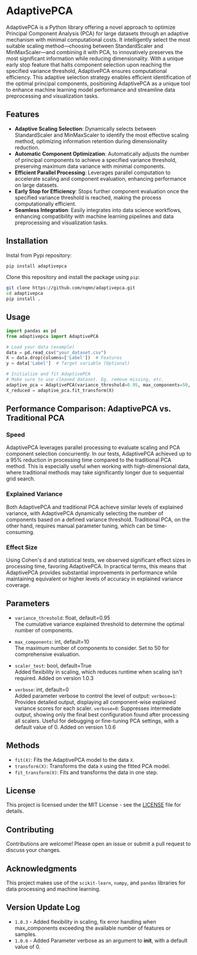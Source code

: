 
# AdaptivePCA

AdaptivePCA is a Python library offering a novel approach to optimize Principal Component Analysis (PCA) for large datasets through an adaptive mechanism with minimal computational costs. It intelligently select the most suitable scaling method—choosing between StandardScaler and MinMaxScaler—and combining it with PCA, to innovatively preserves the most significant information while reducing dimensionality. With a unique early stop feature that halts component selection upon reaching the specified variance threshold, AdaptivePCA ensures computational efficiency. This adaptive selection strategy enables efficient identification of the optimal principal components, positioning AdaptivePCA as a unique tool to enhance machine learning model performance and streamline data preprocessing and visualization tasks.

## Features
- **Adaptive Scaling Selection**: Dynamically selects between StandardScaler and MinMaxScaler to identify the most effective scaling method, optimizing information retention during dimensionality reduction.
- **Automatic Component Optimization**: Automatically adjusts the number of principal components to achieve a specified variance threshold, preserving maximum data variance with minimal components.
- **Efficient Parallel Processing**: Leverages parallel computation to accelerate scaling and component evaluation, enhancing performance on large datasets.
- **Early Stop for Efficiency**: Stops further component evaluation once the specified variance threshold is reached, making the process computationally efficient.
- **Seamless Integration**: Easily integrates into data science workflows, enhancing compatibility with machine learning pipelines and data preprocessing and visualization tasks.

## Installation

Instal from Pypi repository:
```bash
pip install adaptivepca
```

Clone this repository and install the package using `pip`:
```bash
git clone https://github.com/nqmn/adaptivepca.git
cd adaptivepca
pip install .
```

## Usage

```python
import pandas as pd
from adaptivepca import AdaptivePCA

# Load your data (example)
data = pd.read_csv("your_dataset.csv")
X = data.drop(columns=['Label'])  # Features
y = data['Label']  # Target variable (Optional)

# Initialize and fit AdaptivePCA
# Make sure to use cleaned dataset. Eg. remove missing, etc.
adaptive_pca = AdaptivePCA(variance_threshold=0.95, max_components=50, scaler_test=True, verbose=1)
X_reduced = adaptive_pca.fit_transform(X)
```

## Performance Comparison: AdaptivePCA vs. Traditional PCA

### Speed

AdaptivePCA leverages parallel processing to evaluate scaling and PCA component selection concurrently. In our tests, AdaptivePCA achieved up to a 95% reduction in processing time compared to the traditional PCA method. This is especially useful when working with high-dimensional data, where traditional methods may take significantly longer due to sequential grid search.

### Explained Variance

Both AdaptivePCA and traditional PCA achieve similar levels of explained variance, with AdaptivePCA dynamically selecting the number of components based on a defined variance threshold. Traditional PCA, on the other hand, requires manual parameter tuning, which can be time-consuming.

### Effect Size

Using Cohen's d and statistical tests, we observed significant effect sizes in processing time, favoring AdaptivePCA. In practical terms, this means that AdaptivePCA provides substantial improvements in performance while maintaining equivalent or higher levels of accuracy in explained variance coverage.

## Parameters
- `variance_threshold`: float, default=0.95  
  The cumulative variance explained threshold to determine the optimal number of components.
  
- `max_components`: int, default=10  
  The maximum number of components to consider. Set to 50 for comprehensive evaluation.

- `scaler_test`: bool, default=True  
  Added flexibility in scaling, which reduces runtime when scaling isn't required.
  Added on version 1.0.3

- `verbose`: int, default=0  
  Added parameter verbose to control the level of output:
   `verbose=1`: Provides detailed output, displaying all component-wise explained variance scores for each scaler.
   `verbose=0`: Suppresses intermediate output, showing only the final best configuration found after processing all scalers.
  Useful for debugging or fine-tuning PCA settings, with a default value of 0.
  Added on version 1.0.6

## Methods
- `fit(X)`: Fits the AdaptivePCA model to the data `X`.
- `transform(X)`: Transforms the data `X` using the fitted PCA model.
- `fit_transform(X)`: Fits and transforms the data in one step.

## License
This project is licensed under the MIT License - see the [LICENSE](LICENSE) file for details.

## Contributing
Contributions are welcome! Please open an issue or submit a pull request to discuss your changes.

## Acknowledgments
This project makes use of the `scikit-learn`, `numpy`, and `pandas` libraries for data processing and machine learning.

## Version Update Log
- `1.0.3` - Added flexibility in scaling, fix error handling when max_components exceeding the available number of features or samples.
- `1.0.6` - Added Parameter verbose as an argument to __init__, with a default value of 0.
